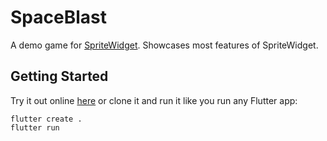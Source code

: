 # SpaceBlast

A demo game for [SpriteWidget](https://spritewidget.com). Showcases most features of SpriteWidget.

## Getting Started

Try it out online [here](https://spritewidget.com/spaceblast) or clone it and run it like you run any Flutter app:

    flutter create .
    flutter run

